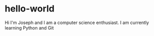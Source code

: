 # hello-world
Hi I'm Joseph and I am a computer science enthusiast.
I am currently learning Python and Git
